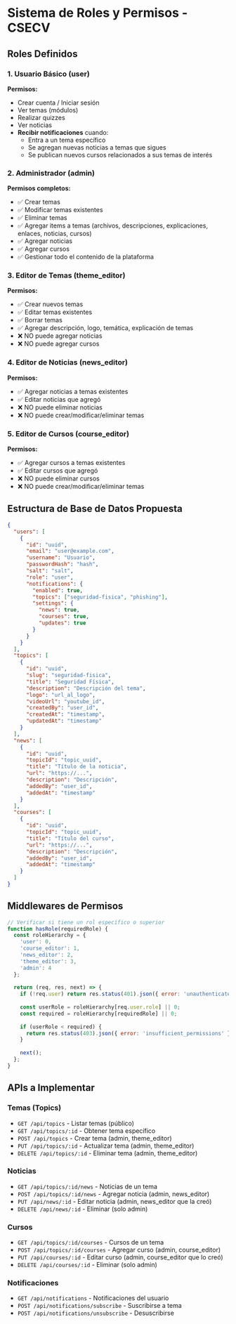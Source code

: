 # Sistema de Roles y Permisos - CSECV

## Roles Definidos

### 1. Usuario Básico (user)
**Permisos:**
- Crear cuenta / Iniciar sesión
- Ver temas (módulos)
- Realizar quizzes
- Ver noticias
- **Recibir notificaciones** cuando:
  - Entra a un tema específico
  - Se agregan nuevas noticias a temas que sigues
  - Se publican nuevos cursos relacionados a sus temas de interés

### 2. Administrador (admin)
**Permisos completos:**
- ✅ Crear temas
- ✅ Modificar temas existentes
- ✅ Eliminar temas
- ✅ Agregar items a temas (archivos, descripciones, explicaciones, enlaces, noticias, cursos)
- ✅ Agregar noticias
- ✅ Agregar cursos
- ✅ Gestionar todo el contenido de la plataforma

### 3. Editor de Temas (theme_editor)
**Permisos:**
- ✅ Crear nuevos temas
- ✅ Editar temas existentes
- ✅ Borrar temas
- ✅ Agregar descripción, logo, temática, explicación de temas
- ❌ NO puede agregar noticias
- ❌ NO puede agregar cursos

### 4. Editor de Noticias (news_editor)
**Permisos:**
- ✅ Agregar noticias a temas existentes
- ✅ Editar noticias que agregó
- ❌ NO puede eliminar noticias
- ❌ NO puede crear/modificar/eliminar temas

### 5. Editor de Cursos (course_editor)
**Permisos:**
- ✅ Agregar cursos a temas existentes
- ✅ Editar cursos que agregó
- ❌ NO puede eliminar cursos
- ❌ NO puede crear/modificar/eliminar temas

## Estructura de Base de Datos Propuesta

```json
{
  "users": [
    {
      "id": "uuid",
      "email": "user@example.com",
      "username": "Usuario",
      "passwordHash": "hash",
      "salt": "salt",
      "role": "user",
      "notifications": {
        "enabled": true,
        "topics": ["seguridad-fisica", "phishing"],
        "settings": {
          "news": true,
          "courses": true,
          "updates": true
        }
      }
    }
  ],
  "topics": [
    {
      "id": "uuid",
      "slug": "seguridad-fisica",
      "title": "Seguridad Física",
      "description": "Descripción del tema",
      "logo": "url_al_logo",
      "videoUrl": "youtube_id",
      "createdBy": "user_id",
      "createdAt": "timestamp",
      "updatedAt": "timestamp"
    }
  ],
  "news": [
    {
      "id": "uuid",
      "topicId": "topic_uuid",
      "title": "Título de la noticia",
      "url": "https://...",
      "description": "Descripción",
      "addedBy": "user_id",
      "addedAt": "timestamp"
    }
  ],
  "courses": [
    {
      "id": "uuid",
      "topicId": "topic_uuid",
      "title": "Título del curso",
      "url": "https://...",
      "description": "Descripción",
      "addedBy": "user_id",
      "addedAt": "timestamp"
    }
  ]
}
```

## Middlewares de Permisos

```javascript
// Verificar si tiene un rol específico o superior
function hasRole(requiredRole) {
  const roleHierarchy = {
    'user': 0,
    'course_editor': 1,
    'news_editor': 2,
    'theme_editor': 3,
    'admin': 4
  };
  
  return (req, res, next) => {
    if (!req.user) return res.status(401).json({ error: 'unauthenticated' });
    
    const userRole = roleHierarchy[req.user.role] || 0;
    const required = roleHierarchy[requiredRole] || 0;
    
    if (userRole < required) {
      return res.status(403).json({ error: 'insufficient_permissions' });
    }
    
    next();
  };
}
```

## APIs a Implementar

### Temas (Topics)
- `GET /api/topics` - Listar temas (público)
- `GET /api/topics/:id` - Obtener tema específico
- `POST /api/topics` - Crear tema (admin, theme_editor)
- `PUT /api/topics/:id` - Actualizar tema (admin, theme_editor)
- `DELETE /api/topics/:id` - Eliminar tema (admin, theme_editor)

### Noticias
- `GET /api/topics/:id/news` - Noticias de un tema
- `POST /api/topics/:id/news` - Agregar noticia (admin, news_editor)
- `PUT /api/news/:id` - Editar noticia (admin, news_editor que la creó)
- `DELETE /api/news/:id` - Eliminar (solo admin)

### Cursos
- `GET /api/topics/:id/courses` - Cursos de un tema
- `POST /api/topics/:id/courses` - Agregar curso (admin, course_editor)
- `PUT /api/courses/:id` - Editar curso (admin, course_editor que lo creó)
- `DELETE /api/courses/:id` - Eliminar (solo admin)

### Notificaciones
- `GET /api/notifications` - Notificaciones del usuario
- `POST /api/notifications/subscribe` - Suscribirse a tema
- `POST /api/notifications/unsubscribe` - Desuscribirse

